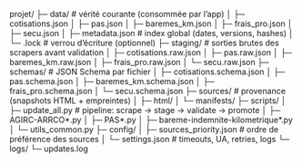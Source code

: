 projet/
├─ data/                       # vérité courante (consommée par l’app)
│  ├─ cotisations.json
│  ├─ pas.json
│  ├─ baremes_km.json
│  ├─ frais_pro.json
│  ├─ secu.json
│  ├─ metadata.json            # index global (dates, versions, hashes)
│  └─ .lock                    # verrou d’écriture (optionnel)
├─ staging/                    # sorties brutes des scrapers avant validation
│  ├─ cotisations.raw.json
│  ├─ pas.raw.json
│  ├─ baremes_km.raw.json
│  ├─ frais_pro.raw.json
│  └─ secu.raw.json
├─ schemas/                    # JSON Schema par fichier
│  ├─ cotisations.schema.json
│  ├─ pas.schema.json
│  ├─ baremes_km.schema.json
│  ├─ frais_pro.schema.json
│  └─ secu.schema.json
├─ sources/                    # provenance (snapshots HTML + empreintes)
│  ├─ html/
│  └─ manifests/
├─ scripts/
│  ├─ update_all.py            # pipeline: scrape → stage → validate → promote
│  ├─ AGIRC-ARRCO*.py
│  ├─ PAS*.py
│  ├─ bareme-indemnite-kilometrique*.py
│  └─ utils_common.py
├─ config/
│  ├─ sources_priority.json    # ordre de préférence des sources
│  └─ settings.json            # timeouts, UA, retries, logs
└─ logs/
   └─ updates.log
